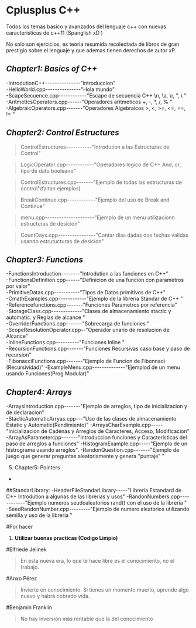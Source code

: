 # Cplusplus C++
Todos los temas basico y avanzados del lenguaje c++ con nuevas caracteristicas de c++11 (Spanglish xD )

No solo son ejercicios, es teoria resumida recolectada de libros de gran prestigio sobre el lenguaje y que ademas
tienen derechos de autor xP. 

## *Chapter1: Basics of C++*
-IntrodutionC++---------------"introduccion"                                                                                           
-HelloWorld.cpp---------------"Hola mundo"                                                                                             
-ScapeSecuence.cpp------------"Escape de secuencia C++ \n, \a, \r, \", \ "                                                             
-AritmeticsOperators.cpp------"Operadores aritmeticos +, -, *, /, % "                                                                  
-AlgebraicOperators.cpp-------"Operadores Algebraicos >, <, >=, <=, ==, != "                                                           

## *Chapter2: Control Estructures*
>ControlEstructures-----------"Introdution a las Estructuras de Control"                                       

>LogicOperator.cpp------------"Operadores logico de C++ And, or, tipo de dato booleano"                                                

>ControlEstructures.cpp-------"Ejemplo de todas las estructuras de control"(faltan ejemplos)                                           

>BreakContinue.cpp------------"Ejemplo del uso de Break and Continue"

>menu.cpp---------------------"Ejemplo de un menu utilizacionn estructuras de desicion"

>CountDays.cpp----------------"Contar dias dadas dos fechas validas usando estrutucturas de desicion"                                                                  

## *Chapter3: Functions*
-FunctionsIntroduction--------"Introdution a las funciones en C++"                                                                     
-FunctionsDefinition.cpp------"Definicion de una funcion con parametros por valor"                                                     
-PrimitiveDatas.cpp-----------"Tipos de Datos primitivos de C++"                                                                       
-CmathExamples.cpp------------"Ejemplo de la libreria Standar de C++ <cmath> "                                                         
-Referencefunctions.cpp-------"Funciones Parametros por referencia"                                                                    
-StorageClass.cpp-------------"Clases de almacenamiento stactic y automatic. y Reglas de alcance "                                     
-OverriderFunctions.cpp-------"Sobrecarga de funciones "                                                                               
-ScopeResolutionOperator.cpp--"Operador unario de resolucion de Alcance"                                                               
-InlineFunctions.cpp----------"Funciones Inline "                                                                                      
-RecursionFunctions.cpp-------"Funciones Recursivas caso base y paso de recursion"                                                     
-FibonacciFunctions.cpp-------"Ejemplo de Funcion de Fibonnaci (Recursividad)"
-ExampleMenu.cpp--------------"Ejemplod de un menu usando Funciones(Prog Modular)"                                                         
## *Chapter4: Arrays*
-ArraysIntroduction.cpp-------"Ejemplo de arreglos, tipo de inicializacion y de declaracion"                                           
-StacticAutomaticArryas.cpp---"Uso de las clases de almacenamiento Estatic y Automatic(Rendimiento)"
-ArraysCharExample.cpp-----"Inicializacion de Cadenas y Arreglos de Caracteres, Acceso, Modificacion"
-ArrayAsParametercpp-------"Introduccion funciones y Caracteristicas del paso de arreglos a funciones"
-HistogramExample.cpp-----"Ejemplo de un histrograma usando arreglos".
-RandonQuestion.cpp-------"Ejemplo de juego que generar preguntas aleatoriamente y genera "puntaje" "


5. Chapter5: Pointers
-



##StandarLibrary:
-HeaderFileStandarLibrary-----"Libreria Estandard de C++ Introdution a algunas de las librerias y usos"
-RandonNumbers.cpp------------"Ejemplo numeros seudoaleatorios rand() con el uso de la libreria <cstdlib>"
-SeedRandonNumber.cpp---------"Ejemplo de numero aleatorios utilizando semilla y uso de la libreria <ctime> "



#Por hacer
1. **Utilizar buenas practicas (Codigo Limpio)**


#Elfriede Jelinek 
>En esta nueva era, lo que te hace libre es el conocimiento, no el trabajo.


#Anxo Pérez
>Invierte en conocimiento. Si tienes un momento muerto, aprende algo nuevo y habrá cobrado vida.

#Benjamin Franklin
>No hay inversión más rentable que la del conocimiento
